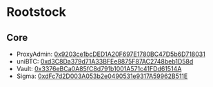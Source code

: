 # Rootstock

## Core

- ProxyAdmin: [0x9203ce1bcDED1A20F697E1780BC47D5b6D718031](https://rootstock.blockscout.com/address/0x9203ce1bcDED1A20F697E1780BC47D5b6D718031)
- uniBTC: [0xd3C8Da379d71A33BFEe8875F87AC2748beb1D58d](https://rootstock.blockscout.com/address/0xd3C8Da379d71A33BFEe8875F87AC2748beb1D58d)
- Vault: [0x3376eBCa0A85fC8d791b1001A571c41FDd61514A](https://rootstock.blockscout.com/address/0x3376eBCa0A85fC8d791b1001A571c41FDd61514A)
- Sigma: [0xdFc7d2D003A053b2e0490531e9317A59962B511E](https://rootstock.blockscout.com/address/0xdFc7d2D003A053b2e0490531e9317A59962B511E)
